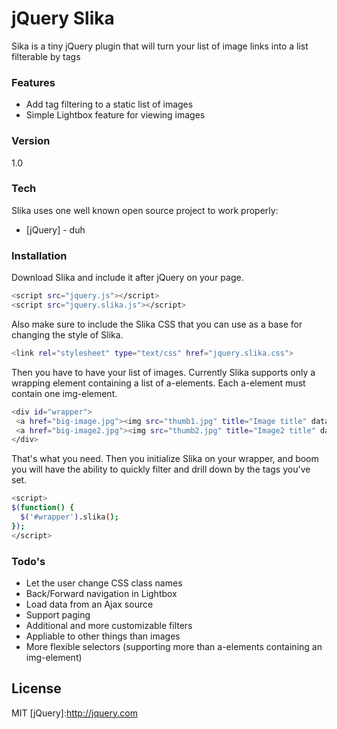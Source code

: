 # jQuery Slika

Sika is a tiny jQuery plugin that will turn your list of image links into a list filterable by tags

### Features
 - Add tag filtering to a static list of images
 - Simple Lightbox feature for viewing images

### Version
1.0

### Tech

Slika uses one well known open source project to work properly:

* [jQuery] - duh

### Installation

Download Slika and include it after jQuery on your page.

```sh
<script src="jquery.js"></script>
<script src="jquery.slika.js"></script>
```

Also make sure to include the Slika CSS that  you can use as a base  for changing the style of Slika.

```sh
<link rel="stylesheet" type="text/css" href="jquery.slika.css">
```
Then you have to have your list of images. Currently Slika supports only a wrapping element containing a list of a-elements. Each a-element must contain one img-element.

```sh
<div id="wrapper">
 <a href="big-image.jpg"><img src="thumb1.jpg" title="Image title" data-slika-tags="['Tag 1', 'Tag 2']" /></a>
 <a href="big-image2.jpg"><img src="thumb2.jpg" title="Image2 title" data-slika-tags="['Tag 2', 'Tag 3']" /></a>
</div>
```
That's what you need. Then you initialize Slika on your wrapper, and boom you will have the ability to quickly filter and drill down by the tags you've set.

```sh
<script>
$(function() {
  $('#wrapper').slika();
});
</script>
```

### Todo's

 - Let the user change CSS class names
 - Back/Forward navigation in Lightbox
 - Load data from an Ajax source
 - Support paging
 - Additional and more customizable filters
 - Appliable to other things than images
 - More flexible selectors (supporting more than a-elements containing an img-element)

License
----

MIT
[jQuery]:http://jquery.com


